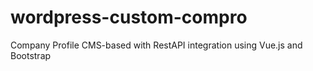 # wordpress-custom-compro
Company Profile CMS-based with RestAPI integration using Vue.js and Bootstrap
